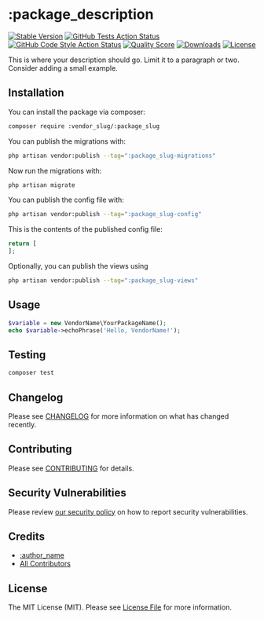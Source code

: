 # :package_description

[![Stable Version](https://img.shields.io/packagist/v/:vendor_slug/:package_slug.svg?style=flat-square)](https://packagist.org/packages/:vendor_slug/:package_slug)
[![GitHub Tests Action Status](<https://img.shields.io/github/workflow/status/:vendor_slug/:package_slug/tests?label=Tests%20(Pest)>)](https://github.com/:vendor_slug/:package_slug/actions?query=workflow%3Atests+branch%3Amain)
[![GitHub Code Style Action Status](<https://img.shields.io/github/workflow/status/:vendor_slug/:package_slug/Pint?label=Code%20Style%20(Pint)>)](https://github.com/:vendor_slug/:package_slug/actions?query=workflow%3A"pest"+branch%3Amain)
[![Quality Score](https://img.shields.io/scrutinizer/g/:vendor_slug/:package_slug.svg?style=flat-square)](https://scrutinizer-ci.com/g/:vendor_slug/:package_slug)
[![Downloads](https://img.shields.io/packagist/dt/:vendor_slug/:package_slug.svg?style=flat-square)](https://packagist.org/packages/:vendor_slug/:package_slug)
[![License](https://img.shields.io/packagist/l/:vendor_slug/:package_slug.svg?style=flat-square)](https://packagist.org/packages/:vendor_slug/:package_slug)

This is where your description should go. Limit it to a paragraph or two. Consider adding a small example.

## Installation

You can install the package via composer:

```bash
composer require :vendor_slug/:package_slug
```

You can publish the migrations with:

```bash
php artisan vendor:publish --tag=":package_slug-migrations"
```

Now run the migrations with:

```bash
php artisan migrate
```

You can publish the config file with:

```bash
php artisan vendor:publish --tag=":package_slug-config"
```

This is the contents of the published config file:

```php
return [
];
```

Optionally, you can publish the views using

```bash
php artisan vendor:publish --tag=":package_slug-views"
```

## Usage

```php
$variable = new VendorName\YourPackageName();
echo $variable->echoPhrase('Hello, VendorName!');
```

## Testing

```bash
composer test
```

## Changelog

Please see [CHANGELOG](CHANGELOG.md) for more information on what has changed recently.

## Contributing

Please see [CONTRIBUTING](https://github.com/:author_username/.github/blob/main/CONTRIBUTING.md) for details.

## Security Vulnerabilities

Please review [our security policy](../../security/policy) on how to report security vulnerabilities.

## Credits

-   [:author_name](https://github.com/:author_username)
-   [All Contributors](../../contributors)

## License

The MIT License (MIT). Please see [License File](LICENSE.md) for more information.
